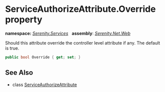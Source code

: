 # ServiceAuthorizeAttribute.Override property
**namespace:** *[Serenity.Services](../../README.md#serenity.services-namespace)*   **assembly**: *[Serenity.Net.Web](../../README.md)*

Should this attribute override the controller level attribute if any. The default is true.

```csharp
public bool Override { get; set; }
```

## See Also

* class [ServiceAuthorizeAttribute](../ServiceAuthorizeAttribute.md)